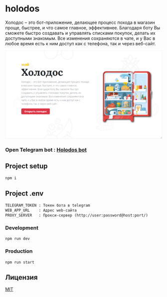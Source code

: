 # holodos

Холодос – это бот-приложение, делающее процесс похода в магазин
проще, быстрее, и что самое главное, эффективнее. Благодаря боту Вы сможете
быстро создавать и управлять списками покупок, делать их доступными
знакомым. Все изменения сохраняются в чате, и у Вас в любое время есть к ним
доступ как с телефона, так и через веб-сайт.

<img width="1280" src="/public/social-preview.png">

### Open Telegram bot : [Holodos bot](https://t.me/h_o_l_o_d_o_s_bot)

## Project setup

```
npm i
```

## Project .env

```
TELEGRAM_TOKEN : Токен бота в telegram
WEB_APP_URL    : Адрес web-сайта
PROXY_SERVER   : Прокси-сервер (http://user:password@host:port/)
```

### Development

```
npm run dev
```

### Production

```
npm run start
```

## Лицензия

[MIT](LICENSE)
